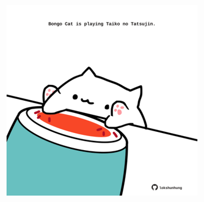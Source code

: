 <!-- built at 25/08/2022, 20:01:03 UTC -->
<p align="center">
  <img width="500" height="500" src="./ReadmeImage.svg">
</p>
